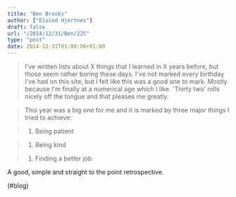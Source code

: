 ```yaml
---
title: "Ben Brooks"
author: ["Eivind Hjertnes"]
draft: false
url: "/2014/12/31/Ben/225"
type: "post"
date: 2014-12-31T01:00:00+01:00
---
```


> I've written lists about X things that I learned in X years before,
> but those seem rather boring these days. I've not marked every
> birthday I've had on this site, but I felt like this was a good one to
> mark. Mostly because I'm finally at a numerical age which I like.
> 'Thirty two' rolls nicely off the tongue and that pleases me greatly.

<!--quoteend-->

> This year was a big one for me and it is marked by three major things
> I tried to achieve:

<!--quoteend-->

>
>
> 1.  Being patient

<!--quoteend-->

>
>
> 1.  Being kind

<!--quoteend-->

>
>
> 1.  Finding a better job

A good, simple and straight to the point retrospective.

(#blog)

